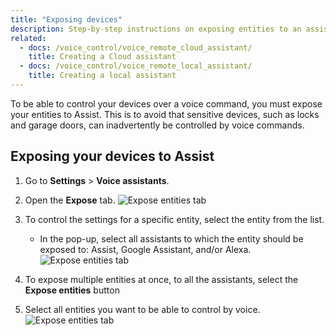 ```yaml
---
title: "Exposing devices"
description: Step-by-step instructions on exposing entities to an assistant such as Assist, Google Assistant, of Alexa.
related:
  - docs: /voice_control/voice_remote_cloud_assistant/
    title: Creating a Cloud assistant
  - docs: /voice_control/voice_remote_local_assistant/
    title: Creating a local assistant
---
```


To be able to control your devices over a voice command, you must expose your entities to Assist.
This is to avoid that sensitive devices, such as locks and garage doors, can inadvertently be controlled by voice commands.

## Exposing your devices to Assist

1. Go to **Settings** > **Voice assistants**.
2. Open the **Expose** tab.
   ![Expose entities tab](/images/assist/assistant-expose-01.png)
3. To control the settings for a specific entity, select the entity from the list.
   - In the pop-up, select all assistants to which the entity should be exposed to: Assist, Google Assistant, and/or Alexa.
    ![Expose entities tab](/images/assist/assistant-expose-10.png)
4. To expose multiple entities at once, to all the assistants, select the **Expose entities** button

5. Select all entities you want to be able to control by voice.
   ![Expose entities tab](/images/assist/assistant-expose-02.png)

